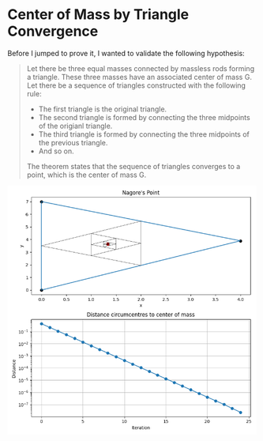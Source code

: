 # Center of Mass by Triangle Convergence
Before I jumped to prove it, I wanted to validate the following hypothesis:

> Let there be three equal masses connected by massless rods forming a triangle. 
> These three masses have an associated center of mass G.
> Let there be a sequence of triangles constructed with the following rule:
> - The first triangle is the original triangle.
> - The second triangle is formed by connecting the three midpoints of the origianl triangle.
> - The third triangle is formed by connecting the three midpoints of the previous triangle.
> - And so on.
>
> The theorem states that the sequence of triangles converges to a point, which is the center of mass G.

![Triangle Convergence](nagore_point.png)
